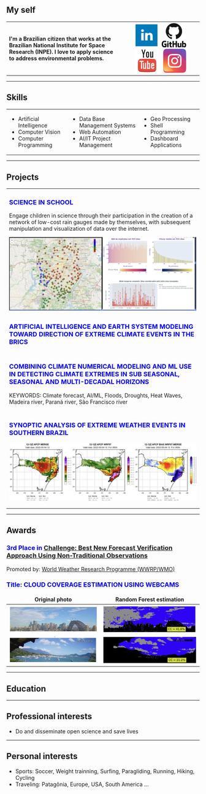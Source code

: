 <!-- BEGIN OF COMMENTS
https://www.markdownguide.org/
https://www.markdownguide.org/cheat-sheet
https://icons-for-free.com/
This is a landing page
END OF COMMENTS -->

<style>
td, th, tr {
   border: none!important;
}
</style>

## My self
<table>
   <tr>
      <td width="60%">
         <h4>I'm a Brazilian citizen that works at the Brazilian National Institute for Space Research (INPE). 
         I love to apply science to address environmental problems.</h4>
      </td>
      <td align="center">
         <a href="https://www.linkedin.com/in/jrmgarcia/" target="_blank"><img src="assets/img/linkedin_64.png" /></a>&nbsp;
         <a href="https://github.com/Garcia-INPE" target="_blank"><img src="assets/img/github_64.png" /></a>&nbsp;
         <a href="https://www.youtube.com/@Garcia_AI_Dev" target="_blank"><img src="assets/img/youtube_64.png" /></a>&nbsp;
         <a href="https://www.instagram.com/garcia_ai_dev" target="_blank"><img src="assets/img/instagram_64.png" /></a>
         <!-- | <img src="assets/img/JRMGarcia.jpeg" alt="JRMG_Headshot" width="200" align="right" /> -->
      </td>
   </tr>
</table>

---
## Skills 

<table>
   <tr>
      <td><ul><li>Artificial Intelligence</li><li>Computer Vision</li><li>Computer Programming</li></ul></td>
      <td><ul><li>Data Base Management Systems</li><li>Web Automation</li><li>AI/IT Project Management</li></ul></td>
      <td><ul><li>Geo Processing</li><li>Shell Programming</li><li>Dashboard Applications</li></ul></td>
   </tr>
</table>
  
---
## Projects

<table>
   <tr><td>
      <h3 style="color:blue"><b>SCIENCE IN SCHOOL</b></h3>
      <p>Engage children in science through their participation in the creation of a network of low-cost rain gauges made by themselves, with subsequent manipulation and visualization of data over the internet.</p>
      <img src="assets/img/ScienceInSchool.jpg" /> 
   </td></tr>

   <tr><td>
      <h3 style="color:blue"><b>ARTIFICIAL INTELLIGENCE AND EARTH SYSTEM MODELING TOWARD DIRECTION OF EXTREME CLIMATE EVENTS IN THE BRICS</b></h3>
   </td></tr>

   <tr><td>
      <h3 style="color:blue"><b>COMBINING CLIMATE NUMERICAL MODELING AND ML USE IN DETECTING CLIMATE EXTREMES IN SUB SEASONAL, SEASONAL AND MULTI-DECADAL HORIZONS</b></h3>
      <p>KEYWORDS: Climate forecast, AI/ML, Floods, Droughts, Heat Waves, Madeira river, Paraná river, São Francisco river</p>
   </td></tr>

   <tr><td>
      <h3 style="color:blue"><b>SYNOPTIC ANALYSIS OF EXTREME WEATHER EVENTS IN SOUTHERN BRAZIL</b></h3>
      <p><img src="assets/img/Aval_ProjGustEscobar.jpg" align="center"/></p>
   </td></tr>
</table>
   
---
## Awards
<h3 style="color:blue"><b>3rd Place in <a href="https://community.wmo.int/en/wgfvrhiweatherwinners-2nd-international-verification-challenge-best-new-verification-metric-making-use-non-traditional-observations">Challenge: Best New Forecast Verification Approach Using Non-Traditional Observations</a></b></h3>
Promoted by: <a href="https://community.wmo.int/en/activity-areas/wwrp">World Weather Research Programme (WWRP/WMO)</a>

<h3 style="color:blue">Title: <b>CLOUD COVERAGE ESTIMATION USING WEBCAMS</b></h3>

| Original photo | Random Forest estimation |
|:-:|:-:|
| <img src="assets/img/NonConv-Sidney-Photo.jpg" /> | <img src="assets/img/NonConv-Sidney-RF.jpg" /> |
| <img src="assets/img/NonConv-Ilhabela-Photo.jpg" /> | <img src="assets/img/NonConv-Ilhabela-RF.jpg" /> |

---
## Education

---
## Professional interests
* Do and disseminate open science and save lives
  
---
## Personal interests
* Sports: Soccer, Weight trainning, Surfing, Paragliding, Running, Hiking, Cycling
* Traveling: Patagônia, Europe, USA, South America ...
  
